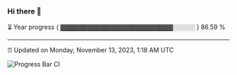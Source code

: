 ### Hi there 👋

⏳ Year progress { ▓▓▓▓▓▓▓▓▓▓▓▓▓▓▓▓▓▓▓▓▓▓▓▓▓░░░░░ } 86.59 %

---

⏰ Updated on Monday, November 13, 2023, 1:18 AM UTC

![Progress Bar CI](https://github.com/arthurbuhl/arthurbuhl/workflows/Progress%20Bar%20CI/badge.svg)
